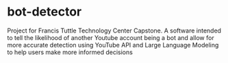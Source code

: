 # bot-detector
Project for Francis Tuttle Technology Center Capstone. A software intended to tell the likelihood of another Youtube account being a bot and allow for more accurate detection
using YouTube API and Large Language Modeling to help users make more informed decisions
